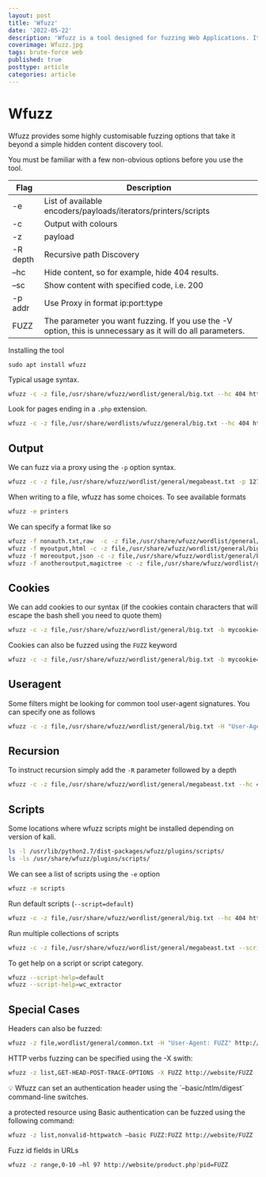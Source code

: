 ```yaml
---
layout: post
title: 'Wfuzz'
date: '2022-05-22'
description: 'Wfuzz is a tool designed for fuzzing Web Applications. It can be used for finding direct objects not referenced within a website such as files and folders, it allows any HTTP request filed to be injected such as parameters, authentication, forms and headers. It is modular and extendable by plugins and can check for different kinds of injections such as SQL, XSS and LDAP.'
coverimage: Wfuzz.jpg
tags: brute-force web
published: true
posttype: article
categories: article
---
```

# Wfuzz

Wfuzz provides some highly customisable fuzzing options that take it beyond a simple hidden content discovery tool.

You must be familiar with a few non-obvious options before you use the tool.

| Flag | Description |
| --- | --- |
| -e | List of available encoders/payloads/iterators/printers/scripts |
| -c | Output with colours |
| -z | payload |
| -R depth | Recursive path Discovery |
| –hc | Hide content, so for example, hide 404 results. |
| –sc | Show content with specified code, i.e. 200 |
| -p addr | Use Proxy in format ip:port:type |
| FUZZ | The parameter you want fuzzing. If you use the -V option, this is unnecessary as it will do all parameters. |

Installing the tool
```
sudo apt install wfuzz
```

Typical usage syntax.

```bash
wfuzz -c -z file,/usr/share/wfuzz/wordlist/general/big.txt --hc 404 http://website/FUZZ
```

Look for pages ending in a `.php` extension.

```bash
wfuzz -c -z file,/usr/share/wordlists/wfuzz/general/big.txt --hc 404 http://website/FUZZ.php
```

## Output

We can fuzz via a proxy using the `-p` option syntax.

```bash
wfuzz -c -z file,/usr/share/wfuzz/wordlist/general/megabeast.txt -p 127.0.0.1:8080 http://website/FUZZ
```

When writing to a file, wfuzz has some choices. To see available formats

```bash
wfuzz -e printers
```

We can specify a format like so

```bash
wfuzz -f nonauth.txt,raw  -c -z file,/usr/share/wfuzz/wordlist/general/big.txt http://website/FUZZ
wfuzz -f myoutput,html -c -z file,/usr/share/wfuzz/wordlist/general/big.txt http://website/FUZZ
wfuzz -f moreoutput,json -c -z file,/usr/share/wfuzz/wordlist/general/big.txt http://website/FUZZ
wfuzz -f anotheroutput,magictree -c -z file,/usr/share/wfuzz/wordlist/general/big.txt http://website/FUZZ
```

## Cookies

We can add cookies to our syntax (if the cookies contain characters that will escape the bash shell you need to quote them)

```bash
wfuzz -c -z file,/usr/share/wfuzz/wordlist/general/big.txt -b mycookie=true -b secondcookies=joiQXV0aFNlcnZlciIsImp http://website/FUZZ
```

Cookies can also be fuzzed using the `FUZZ` keyword

```bash
wfuzz -c -z file,/usr/share/wfuzz/wordlist/general/big.txt -b mycookie=FUZZ http://website/FUZZ
```

## Useragent

Some filters might be looking for common tool user-agent signatures. You can specify one as follows

```bash
wfuzz -c -z file,/usr/share/wfuzz/wordlist/general/big.txt -H "User-Agent: evilbrowser" http://website/FUZZ
```

## Recursion

To instruct recursion simply add the `-R` parameter followed by a depth

```bash
wfuzz -c -z file,/usr/share/wfuzz/wordlist/general/megabeast.txt --hc 404 -R1 https://pentesting.optasense.com/FUZZ
```

## Scripts

Some locations where wfuzz scripts might be installed depending on version of kali.

```bash
ls -l /usr/lib/python2.7/dist-packages/wfuzz/plugins/scripts/
ls -ls /usr/share/wfuzz/plugins/scripts/
```

We can see a list of scripts using the `-e` option

```bash
wfuzz -e scripts
```

Run default scripts (`--script=default`)

```bash
wfuzz -c -z file,/usr/share/wfuzz/wordlist/general/big.txt --hc 404 http://website/FUZZ
```

Run multiple collections of scripts

```bash
wfuzz -c -z file,/usr/share/wfuzz/wordlist/general/megabeast.txt --script=active,default,discovery --hc 404  http://website/FUZZ
```

To get help on a script or script category.

```bash
wfuzz --script-help=default
wfuzz --script-help=wc_extractor
```

## Special Cases

Headers can also be fuzzed:

```bash
wfuzz -z file,wordlist/general/common.txt -H "User-Agent: FUZZ" http://website/FUZZ
```

HTTP verbs fuzzing can be specified using the -X swith:

```bash
wfuzz -z list,GET-HEAD-POST-TRACE-OPTIONS -X FUZZ http://website/FUZZ
```

<aside>
💡 Wfuzz can set an authentication header using the `–basic/ntlm/digest` command-line switches.

</aside>

a protected resource using Basic authentication can be fuzzed using the following command:

```bash
wfuzz -z list,nonvalid-httpwatch –basic FUZZ:FUZZ http://website/FUZZ
```

Fuzz id fields in URLs

```bash
wfuzz -z range,0-10 –hl 97 http://website/product.php?pid=FUZZ
```